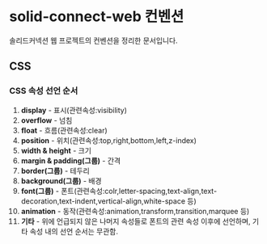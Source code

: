 # solid-connect-web 컨벤션
솔리드커넥션 웹 프로젝트의 컨벤션을 정리한 문서입니다.

## CSS
### CSS 속성 선언 순서
1. **display** - 표시(관련속성:visibility)
2. **overflow** - 넘침
3. **float** - 흐름(관련속성:clear)
4. **position** - 위치(관련속성:top,right,bottom,left,z-index)
5. **width & height** - 크기
6. **margin & padding(그룹)** - 간격
7. **border(그룹)** - 테두리
8. **background(그룹)** - 배경
9. **font(그룹)** - 폰트(관련속성:colr,letter-spacing,text-align,text-decoration,text-indent,vertical-align,white-space 등)
10. **animation** - 동작(관련속성:animation,transform,transition,marquee 등)
11. **기타** - 위에 언급되지 않은 나머지 속성들로 폰트의 관련 속성 이후에 선언하며, 기타 속성 내의 선언 순서는 무관함.